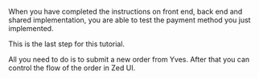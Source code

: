 When you have completed the instructions on front end, back end and shared implementation, you are able to test the payment method you just implemented.

This is the last step for this tutorial.

All you need to do is to submit a new order from Yves. After that you can control the flow of the order in Zed UI.